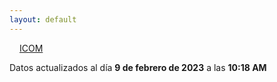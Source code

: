 ```yaml
---
layout: default
---
```

<a href="planes/ICOM/" style="padding: 1rem;">ICOM</a>
<p class_="text-center text-muted">Datos actualizados al día <b>9 de febrero de 2023</b> a las <b>10:18 AM</b></p>